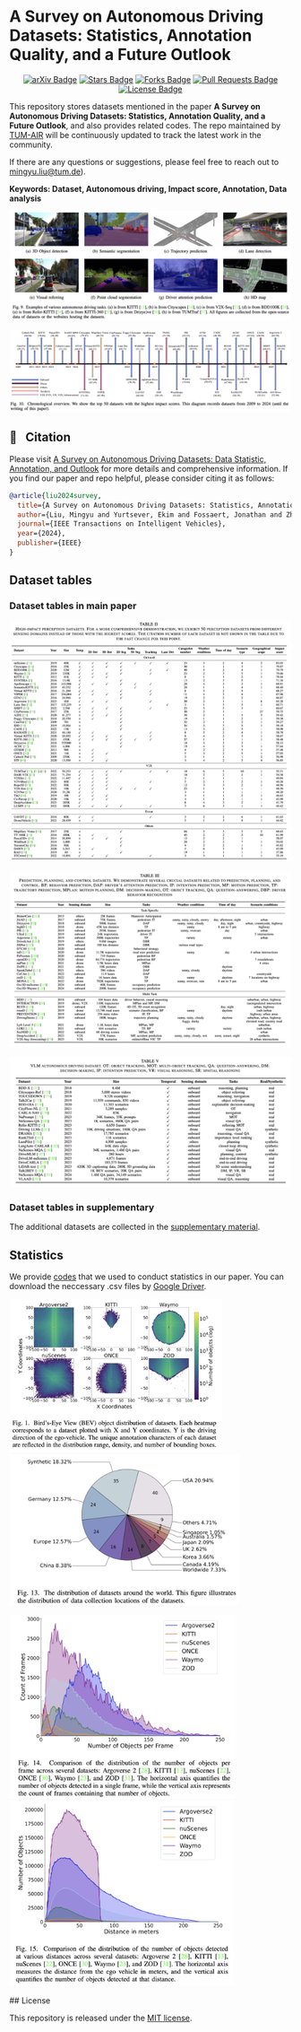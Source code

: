 # A Survey on Autonomous Driving Datasets: Statistics, Annotation Quality, and a Future Outlook
<div align="center">
<a href="https://arxiv.org/abs/2401.01454"><img src="https://img.shields.io/badge/arXiv-2310.14414-b31b1b.svg" alt="arXiv Badge"/></a>
<a href="https://github.com/MingyuLiu1/autonomous_driving_datasets/stargazers"><img src="https://img.shields.io/github/stars/MingyuLiu1/autonomous_driving_datasets" alt="Stars Badge"/></a>
<a href="https://github.com/MingyuLiu1/autonomous_driving_datasets/network/members"><img src="https://img.shields.io/github/forks/MingyuLiu1/autonomous_driving_datasets" alt="Forks Badge"/></a>
<a href="https://github.com/abhisheknaiidu/awesome-github-profile-readm/pulls"><img src="https://img.shields.io/github/issues-pr/MingyuLiu1/autonomous_driving_datasets" alt="Pull Requests Badge"/></a>
<a href="https://github.com/MingyuLiu1/autonomous_driving_datasets/blob/main/LICENSE"><img src="https://img.shields.io/github/license/MingyuLiu1/autonomous_driving_datasets" alt="License Badge"/></a>
</div>

This repository stores datasets mentioned in the paper __A Survey on Autonomous Driving Datasets: Statistics, Annotation Quality, and a Future Outlook__, and also provides related codes. The repo maintained by [TUM-AIR](https://www.ce.cit.tum.de/air/home/) will be continuously updated to track the latest work in the community. 

If there are any questions or suggestions, please feel free to reach out to mingyu.liu@tum.de). 

**Keywords: Dataset, Autonomous driving, Impact score, Annotation, Data analysis**
<p align="center">
<img src="figures/figure9_ad_task_overview.png"/>
</p>

<p align="center">
<img src="figures/chronological_overview.png"/>
</p>

## 🤝 &nbsp; Citation
Please visit [A Survey on Autonomous Driving Datasets: Data Statistic, Annotation, and Outlook](https://arxiv.org/pdf/2401.01454.pdf) for more details and comprehensive information. If you find our paper and repo helpful, please consider citing it as follows:

```BibTeX
@article{liu2024survey,
  title={A Survey on Autonomous Driving Datasets: Statistics, Annotation Quality, and a Future Outlook},
  author={Liu, Mingyu and Yurtsever, Ekim and Fossaert, Jonathan and Zhou, Xingcheng and Zimmer, Walter and Cui, Yuning and Zagar, Bare Luka and Knoll, Alois C},
  journal={IEEE Transactions on Intelligent Vehicles},
  year={2024},
  publisher={IEEE}
}
```

## Dataset tables
### Dataset tables in main paper
<p align="center">
<img src="figures/perception_datasets.png"/>
</p>

<p align="center">
<img src="figures/prediction_planning_control_datasets.png"/>
</p>

<p align="center">
<img src="figures/vlm_ad_datasets.png"/>
</p>

### Dataset tables in supplementary
The additional datasets are collected in the [supplementary material](https://github.com/MingyuLiu1/autonomous_driving_datasets/blob/main/Supplementary.pdf).

## Statistics
We provide [codes](https://github.com/MingyuLiu1/autonomous_driving_datasets/tree/main/data_statistics) that we used to conduct statistics in our paper. You can download the neccessary .csv files by [Google Driver](https://drive.google.com/drive/folders/17LL2FEnyIYi3qJsuObDmRqB8b8yyioyk?usp=sharing).
<p>
  <img src="figures/bev_dist.png" width="380px">
  <img src="figures/world_dist.png" width="410px">
</p>
<p>
  <img src="figures/fig14_frame.png" width="403px">
  <img src="figures/fig15_distance.png" width="400px">
</p>
## License

This repository is released under the [MIT license](https://github.com/MingyuLiu1/autonomous_driving_datasets/LICENSE).

